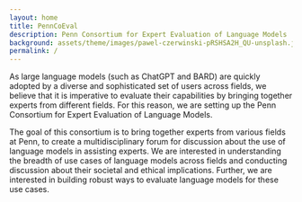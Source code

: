 ```yaml
---
layout: home
title: PennCoEval
description: Penn Consortium for Expert Evaluation of Language Models
background: assets/theme/images/pawel-czerwinski-pRSHSA2H_QU-unsplash.jpg
permalink: /
---
```


As large language models (such as ChatGPT and BARD) are quickly adopted by a diverse and sophisticated set of users across fields, we believe that it is imperative to evaluate their capabilities by bringing together experts from different fields. For this reason, we are setting up the Penn Consortium for Expert Evaluation of Language Models.

The goal of this consortium is to bring together experts from various fields at Penn, to create a multidisciplinary forum for discussion about the use of language models in assisting experts. We are interested in understanding the breadth of use cases of language models across fields and conducting discussion about their societal and ethical implications. Further, we are interested in building robust ways to evaluate language models for these use cases.
